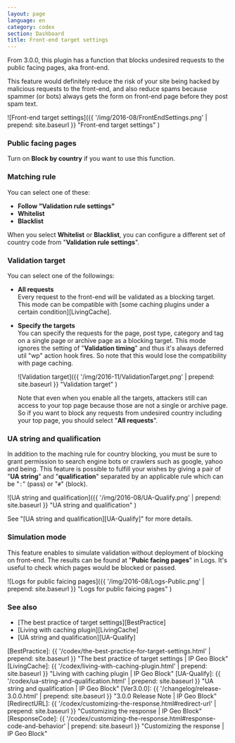 ```yaml
---
layout: page
language: en
category: codex
section: Dashboard
title: Front-end target settings
---
```


From 3.0.0, this plugin has a function that blocks undesired requests to the 
public facing pages, aka front-end.

This feature would definitely reduce the risk of your site being hacked by 
malicious requests to the front-end, and also reduce spams because spammer 
(or bots) always gets the form on front-end page before they post spam text.

![Front-end target settings]({{ '/img/2016-08/FrontEndSettings.png' | prepend: site.baseurl }}
 "Front-end target settings"
)

### Public facing pages ###

Turn on **Block by country** if you want to use this function.

### Matching rule ###

You can select one of these:

- **Follow "Validation rule settings"**
- **Whitelist**
- **Blacklist**

When you select **Whitelist** or **Blacklist**, you can configure a different 
set of country code from "**Validation rule settings**".

### Validation target ###

You can select one of the followings:

- **All requests**  
  Every request to the front-end will be validated as a blocking target.
  This mode can be compatible with [some caching plugins under a certain 
  condition][LivingCache].

- **Specify the targets**  
  You can specify the requests for the page, post type, category and tag on a 
  single page or archive page as a blocking target. This mode ignores the 
  setting of "**Validation timing**" and thus it's always deferred util "wp" 
  action hook fires. So note that this would lose the compatibility with page 
  caching.  
  
  ![Validation target]({{ '/img/2016-11/ValidationTarget.png' | prepend: site.baseurl }}
   "Validation target"
  )  
  
  Note that even when you enable all the targets, attackers still can access 
  to your top page because those are not a single or archive page. So if you 
  want to block any requests from undesired country including your top page, 
  you should select "**All requests**".

### UA string and qualification ###

In addition to the maching rule for country blocking, you must be sure to 
grant permission to search engine bots or crawlers such as google, yahoo and 
being. This feature is possible to fulfill your wishes by giving a pair of 
"**UA string**" and "**qualification**" separated by an applicable rule which 
can be "`:`" (pass) or "`#`" (block).

![UA string and qualification]({{ '/img/2016-08/UA-Qualify.png' | prepend: site.baseurl }}
 "UA string and qualification"
)

See "[UA string and qualification][UA-Qualify]" for more details.

### Simulation mode ###

This feature enables to simulate validation without deployment of blocking on 
front-end. The results can be found at "**Pubic facing pages**" in Logs. It's 
useful to check which pages would be blocked or passed.

![Logs for public faicing pages]({{ '/img/2016-08/Logs-Public.png' | prepend: site.baseurl }}
 "Logs for public faicing pages"
)

### See also ###

- [The best practice of target settings][BestPractice]
- [Living with caching plugin][LivingCache]
- [UA string and qualification][UA-Qualify]

[IP-Geo-Block]: https://wordpress.org/plugins/ip-geo-block/ "WordPress › IP Geo Block « WordPress Plugins"
[BestPractice]: {{ '/codex/the-best-practice-for-target-settings.html' | prepend: site.baseurl }} "The best practice of target settings | IP Geo Block"
[LivingCache]:  {{ '/codex/living-with-caching-plugin.html'            | prepend: site.baseurl }} "Living with caching plugin | IP Geo Block"
[UA-Qualify]:   {{ '/codex/ua-string-and-qualification.html'           | prepend: site.baseurl }} "UA string and qualification | IP Geo Block"
[Ver3.0.0]:     {{ '/changelog/release-3.0.0.html'                     | prepend: site.baseurl }} "3.0.0 Release Note | IP Geo Block"
[RedirectURL]:  {{ '/codex/customizing-the-response.html#redirect-url' | prepend: site.baseurl }} "Customizing the response | IP Geo Block"
[ResponseCode]: {{ '/codex/customizing-the-response.html#response-code-and-behavior' | prepend: site.baseurl }} "Customizing the response | IP Geo Block"
